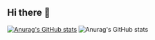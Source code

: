 ## Hi there 👋

<!--
**PowehiG/PowehiG** is a ✨ _special_ ✨ repository because its `README.md` (this file) appears on your GitHub profile.
[![Anurag's GitHub stats](https://github-readme-stats.vercel.app/api?username=PowehiG)](https://github.com/anuraghazra/github-readme-stats)
![Anurag's GitHub stats](https://github-readme-stats.vercel.app/api?username=PowehiG&show_icons=true&theme=radical)
Here are some ideas to get you started:

- 🔭 I’m currently working on ...
- 🌱 I’m currently learning ...
- 👯 I’m looking to collaborate on ...
- 🤔 I’m looking for help with ...
- 💬 Ask me about ...
- 📫 How to reach me: ...
- 😄 Pronouns: ...
- ⚡ Fun fact: ...
-->
[![Anurag's GitHub stats](https://github-readme-stats.vercel.app/api?username=PowehiG)](https://github.com/anuraghazra/github-readme-stats)
![Anurag's GitHub stats](https://github-readme-stats.vercel.app/api?username=PowehiG&show_icons=true&theme=radical)
